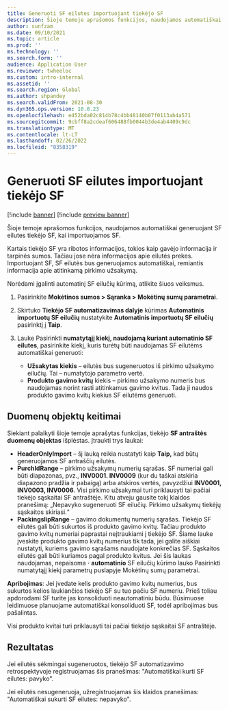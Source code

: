 ```yaml
---
title: Generuoti SF eilutes importuojant tiekėjo SF
description: Šioje temoje aprašomos funkcijos, naudojamos automatiškai generuojant SF eilutes tiekėjo SF, kai importuojamos SF.
author: sunfzam
ms.date: 09/10/2021
ms.topic: article
ms.prod: ''
ms.technology: ''
ms.search.form: ''
audience: Application User
ms.reviewer: twheeloc
ms.custom: intro-internal
ms.assetid: ''
ms.search.region: Global
ms.author: shpandey
ms.search.validFrom: 2021-08-30
ms.dyn365.ops.version: 10.0.23
ms.openlocfilehash: e452bda02c814b78c4bb48140b07f0113ab4a571
ms.sourcegitcommit: 9cbff8a2cdeaf606488fb0044b3de4ab4409c9dc
ms.translationtype: MT
ms.contentlocale: lt-LT
ms.lasthandoff: 02/26/2022
ms.locfileid: "8358319"
---
```

# <a name="generate-invoice-lines-when-you-import-vendor-invoices"></a>Generuoti SF eilutes importuojant tiekėjo SF

[!include [banner](../includes/banner.md)]
[!include [preview banner](../includes/preview-banner.md)]

Šioje temoje aprašomos funkcijos, naudojamos automatiškai generuojant SF eilutes tiekėjo SF, kai importuojamos SF.

Kartais tiekėjo SF yra ribotos informacijos, tokios kaip gavėjo informacija ir tarpinės sumos. Tačiau jose nėra informacijos apie eilutės prekes. Importuojant SF, SF eilutės bus generuojamos automatiškai, remiantis informacija apie atitinkamą pirkimo užsakymą.

Norėdami įgalinti automatinį SF eilučių kūrimą, atlikite šiuos veiksmus.

1.  Pasirinkite **Mokėtinos sumos \> Sąranka \> Mokėtinų sumų parametrai**.
2.  Skirtuko **Tiekėjo SF automatizavimas dalyje** kūrimas **Automatinis importuotų SF eilučių** nustatykite **Automatinis importuotų SF eilučių** pasirinktį į **Taip**. 
4.  Lauke Pasirinkti **numatytąjį kiekį, naudojamą kuriant automatinio SF eilutes**, pasirinkite kiekį, kuris turėtų būti naudojamas SF eilutėms automatiškai generuoti:

    - **Užsakytas kiekis** – eilutės bus sugeneruotos iš pirkimo užsakymo eilučių. Tai – numatytojo parametro vertė.
    - **Produkto gavimo kvitų** kiekis – pirkimo užsakymo numeris bus naudojamas norint rasti atitinkamus gavimo kvitus. Tada ji naudos produkto gavimo kvitų kiekius SF eilutėms generuoti.

## <a name="data-entity-changes"></a>Duomenų objektų keitimai

Siekiant palaikyti šioje temoje aprašytas funkcijas, tiekėjo **SF antraštės duomenų objektas** išplėstas. Įtraukti trys laukai:

- **HeaderOnlyImport** – šį lauką reikia nustatyti kaip **Taip,** kad būtų generuojamos SF antraščių eilutės.
- **PurchIdRange** – pirkimo užsakymų numerių sąrašas. SF numeriai gali būti diapazonas, pvz., **INV0001. INV0009** (kur du taškai atskiria diapazono pradžia ir pabaigą) arba atskiros vertės, pavyzdžiui **INV0001, INV0003, INV0006**. Visi pirkimo užsakymai turi priklausyti tai pačiai tiekėjo sąskaitai SF antraštėje. Kitu atveju gausite tokį klaidos pranešimą: „Nepavyko sugeneruoti SF eilučių. Pirkimo užsakymų tiekėjų sąskaitos skiriasi.“
- **PackingslipRange** – gavimo dokumentų numerių sąrašas. Tiekėjo SF eilutės gali būti sukurtos iš produkto gavimo kvitų. Tačiau produkto gavimo kvitų numeriai paprastai neįtraukiami į tiekėjo SF. Šiame lauke įveskite produkto gavimo kvitų numerius tik tada, jei galite aiškiai nustatyti, kuriems gavimo sąrašams naudojate konkrečias SF. Sąskaitos eilutės gali būti kuriamos pagal produkto kvitus. Jei šis laukas naudojamas, nepaisoma **·** **automatinio** SF eilučių kūrimo lauko Pasirinkti numatytąjį kiekį parametrų puslapyje Mokėtinų sumų parametrai. 

**Apribojimas**: Jei įvedate kelis produkto gavimo kvitų numerius, bus sukurtos kelios laukiančios tiekėjo SF su tuo pačiu SF numeriu. Prieš toliau apdorodami SF turite jas konsoliduoti neautomatiniu būdu. Būsimuose leidimuose planuojame automatiškai konsoliduoti SF, todėl apribojimas bus pašalintas.

Visi produkto kvitai turi priklausyti tai pačiai tiekėjo sąskaitai SF antraštėje.

## <a name="result"></a>Rezultatas

Jei eilutės sėkmingai sugeneruotos, tiekėjo SF automatizavimo retrospektyvoje registruojamas šis pranešimas: "Automatiškai kurti SF eilutes: pavyko".

Jei eilutės nesugeneruoja, užregistruojamas šis klaidos pranešimas: "Automatiškai sukurti SF eilutes: nepavyko".
